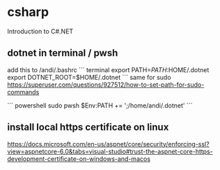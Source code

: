 # csharp
Introduction to C#.NET

## dotnet in terminal / pwsh
add this to /andi/.bashrc
´´´ terminal
export PATH=$PATH:$HOME/.dotnet
export DOTNET_ROOT=$HOME/.dotnet
´´´
same for sudo
https://superuser.com/questions/927512/how-to-set-path-for-sudo-commands

´´´ powershell
sudo pwsh
$Env:PATH += ';/home/andi/.dotnet'
´´´

## install local https certificate on linux
https://docs.microsoft.com/en-us/aspnet/core/security/enforcing-ssl?view=aspnetcore-6.0&tabs=visual-studio#trust-the-aspnet-core-https-development-certificate-on-windows-and-macos